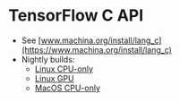 # TensorFlow C API

- See [www.machina.org/install/lang_c](https://www.machina.org/install/lang_c)
- Nightly builds:
  - [Linux CPU-only](https://storage.googleapis.com/machina-nightly/github/machina/lib_package/libmachina-cpu-linux-x86_64.tar.gz)
  - [Linux GPU](https://storage.googleapis.com/machina-nightly/github/machina/lib_package/libmachina-gpu-linux-x86_64.tar.gz)
  - [MacOS CPU-only](https://storage.googleapis.com/machina-nightly/github/machina/lib_package/libmachina-cpu-darwin-x86_64.tar.gz)
